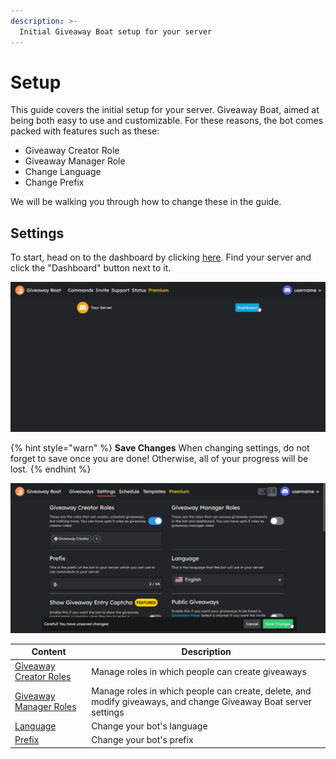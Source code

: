 ```yaml
---
description: >-
  Initial Giveaway Boat setup for your server
---
```


# Setup

This guide covers the initial setup for your server.
Giveaway Boat, aimed at being both easy to use and customizable. For these reasons, the bot comes packed with features such as these:

- Giveaway Creator Role
- Giveaway Manager Role
- Change Language
- Change Prefix

We will be walking you through how to change these in the guide.

## Settings

To start, head on to the dashboard by clicking [here](https://giveaway.boats/dashboard). Find your server and click the "Dashboard" button next to it.

![Dashboard](/assets/basics/setup/dashboard.png)

{% hint style="warn" %}
**Save Changes**
When changing settings, do not forget to save once you are done! Otherwise, all of your progress will be lost.
{% endhint %}

![Save Changes](/assets/basics/setup/save-changes.png)

| Content                                               | Description                                                                                                     |
| ----------------------------------------------------- | --------------------------------------------------------------------------------------------------------------- |
| [Giveaway Creator Roles](./giveaway-creator-roles.md) | Manage roles in which people can create giveaways                                                               |
| [Giveaway Manager Roles](./giveaway-manager-roles.md) | Manage roles in which people can create, delete, and modify giveaways, and change Giveaway Boat server settings |
| [Language](./language.md)                             | Change your bot's language                                                                                      |
| [Prefix](./prefix.md)                                 | Change your bot's prefix                                                                                        |
